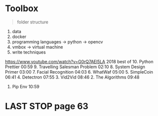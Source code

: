 # Toolbox

> folder structure

1. data
2. docker
3. programming languages
   -> python
   -> opencv
4. vmbox -> virtual machine
5. write techniques

https://www.youtube.com/watch?v=G0rQ7AEl5LA
2018 best of
10. Python Prettier 00:59
9. Travelling Salesman Problem 02:10
8. System Design Primer 03:00
7. Facial Recognition 04:03
6. WhatWaf 05:00
5. SimpleCoin 06:41
4. Detectron 07:55
3. Vid2Vid 08:46
2. The Algorithms 09:48
1. Pip Env 10:59﻿
 


# LAST STOP page 63

